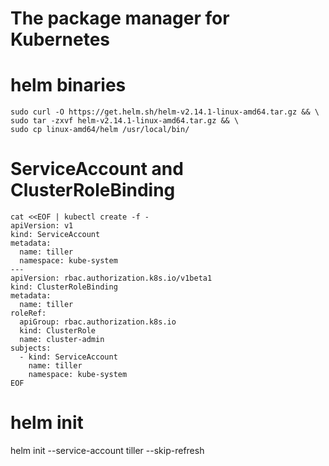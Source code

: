 # The package manager for Kubernetes

# helm binaries
```
sudo curl -O https://get.helm.sh/helm-v2.14.1-linux-amd64.tar.gz && \
sudo tar -zxvf helm-v2.14.1-linux-amd64.tar.gz && \
sudo cp linux-amd64/helm /usr/local/bin/
```
# ServiceAccount and ClusterRoleBinding
```
cat <<EOF | kubectl create -f -
apiVersion: v1
kind: ServiceAccount
metadata:
  name: tiller
  namespace: kube-system
---
apiVersion: rbac.authorization.k8s.io/v1beta1
kind: ClusterRoleBinding
metadata:
  name: tiller
roleRef:
  apiGroup: rbac.authorization.k8s.io
  kind: ClusterRole
  name: cluster-admin
subjects:
  - kind: ServiceAccount
    name: tiller
    namespace: kube-system
EOF
```
# helm init
helm init --service-account tiller --skip-refresh
